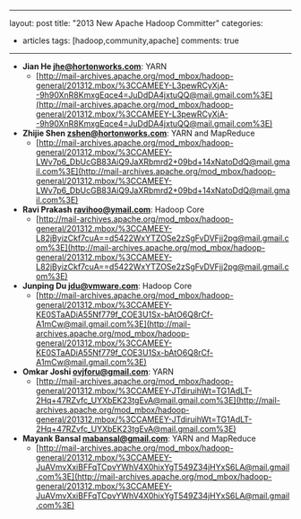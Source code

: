 
---
layout: post
title: "2013 New Apache Hadoop Committer"
categories: 
- articles
tags: [hadoop,community,apache]
comments: true
---

* __Jian He <jhe@hortonworks.com>__: YARN
	- [http://mail-archives.apache.org/mod_mbox/hadoop-general/201312.mbox/%3CCAMEEY-L3pewRCyXjA--9h90XnR8KmxgEqce4=JuDdDA4jxtuQQ@mail.gmail.com%3E](http://mail-archives.apache.org/mod_mbox/hadoop-general/201312.mbox/%3CCAMEEY-L3pewRCyXjA--9h90XnR8KmxgEqce4=JuDdDA4jxtuQQ@mail.gmail.com%3E) 
* __Zhijie Shen <zshen@hortonworks.com>__: YARN and MapReduce
	- [http://mail-archives.apache.org/mod_mbox/hadoop-general/201312.mbox/%3CCAMEEY-LWv7p6_DbUcGB83AiQ9JaXRbmrd2+09bd+14xNatoDdQ@mail.gmail.com%3E](http://mail-archives.apache.org/mod_mbox/hadoop-general/201312.mbox/%3CCAMEEY-LWv7p6_DbUcGB83AiQ9JaXRbmrd2+09bd+14xNatoDdQ@mail.gmail.com%3E) 
* __Ravi Prakash <ravihoo@ymail.com>__: Hadoop Core
	- [http://mail-archives.apache.org/mod_mbox/hadoop-general/201312.mbox/%3CCAMEEY-L82jByizCkf7cuA==d5422WxYTZOSe2zSgFvDVFjj2pg@mail.gmail.com%3E](http://mail-archives.apache.org/mod_mbox/hadoop-general/201312.mbox/%3CCAMEEY-L82jByizCkf7cuA==d5422WxYTZOSe2zSgFvDVFjj2pg@mail.gmail.com%3E)
* __Junping Du <jdu@vmware.com>__: Hadoop Core
	- [http://mail-archives.apache.org/mod_mbox/hadoop-general/201312.mbox/%3CCAMEEY-KE0STaADiA55Nf779f_COE3U1Sx-bAtO6Q8rCf-A1mCw@mail.gmail.com%3E](http://mail-archives.apache.org/mod_mbox/hadoop-general/201312.mbox/%3CCAMEEY-KE0STaADiA55Nf779f_COE3U1Sx-bAtO6Q8rCf-A1mCw@mail.gmail.com%3E)
* __Omkar Joshi <ovjforu@gmail.com>__: YARN
	- [http://mail-archives.apache.org/mod_mbox/hadoop-general/201312.mbox/%3CCAMEEY-JTdiruihWt=TG1AdLT-2Hq+47RZvfc_UYXbEK23tgEvA@mail.gmail.com%3E](http://mail-archives.apache.org/mod_mbox/hadoop-general/201312.mbox/%3CCAMEEY-JTdiruihWt=TG1AdLT-2Hq+47RZvfc_UYXbEK23tgEvA@mail.gmail.com%3E)
* __Mayank Bansal <mabansal@gmail.com>__: YARN and MapReduce
	- [http://mail-archives.apache.org/mod_mbox/hadoop-general/201312.mbox/%3CCAMEEY-JuAVmvXxiBFFqTCpvYWhV4X0hixYgT549Z34jHYxS6LA@mail.gmail.com%3E](http://mail-archives.apache.org/mod_mbox/hadoop-general/201312.mbox/%3CCAMEEY-JuAVmvXxiBFFqTCpvYWhV4X0hixYgT549Z34jHYxS6LA@mail.gmail.com%3E)
